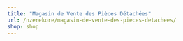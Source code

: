 ```yaml
---
title: "Magasin de Vente des Pièces Détachées"
url: /nzerekore/magasin-de-vente-des-pieces-detachees/
shop: shop
---
```

